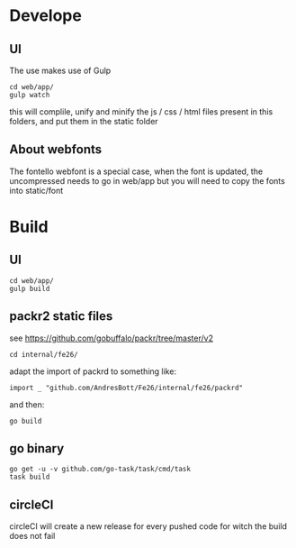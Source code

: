 # Develope

## UI

The use makes use of Gulp



    cd web/app/
    gulp watch
    
this will complile, unify and minify the js / css / html files present in this folders, and put them in the static folder

## About webfonts
The fontello webfont is a special case, when the font is updated, the uncompressed needs to go in web/app but you will 
need to copy the fonts into static/font  

# Build

## UI
    cd web/app/
    gulp build
    
## packr2 static files
see https://github.com/gobuffalo/packr/tree/master/v2

    cd internal/fe26/
adapt the import of packrd to something like:

    import _ "github.com/AndresBott/Fe26/internal/fe26/packrd"

and then:
  
    go build


## go binary

    go get -u -v github.com/go-task/task/cmd/task
    task build
    
## circleCI

circleCI will create a new release for every pushed code for witch the build does not fail
